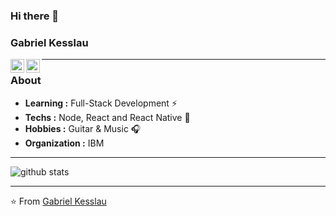### Hi there 👋

### Gabriel Kesslau
<a href="mailto:gabriel.gts@hotmail.com">
  <img align="left" alt="Gabriel's Email" width="22px" src="https://cdn.jsdelivr.net/npm/simple-icons@v3/icons/gmail.svg" />
</a>
<a href="https://www.linkedin.com/in/gabrielkesslau/">
  <img align="left" alt="Gabriel's Linkedin" width="22px" src="https://cdn.jsdelivr.net/npm/simple-icons@v3/icons/linkedin.svg" />
</a>

---------------------------------------------------------------------------------------------------------------------------------------------------------------------------------
### About

-  **Learning :** Full-Stack Development :zap:
-  **Techs :** Node, React and React Native :rocket:
-  **Hobbies :** Guitar & Music :headphones:
-  **Organization :** IBM

---------------------------------------------------------------------------------------------------------------------------------------------------------------------------------

![github stats](https://github-readme-stats.vercel.app/api?username=gabrielkesslau&show_icons=true)

---------------------------------------------------------------------------------------------------------------------------------------------------------------------------------


⭐️ From [Gabriel Kesslau](https://github.com/gabrielkesslau)
